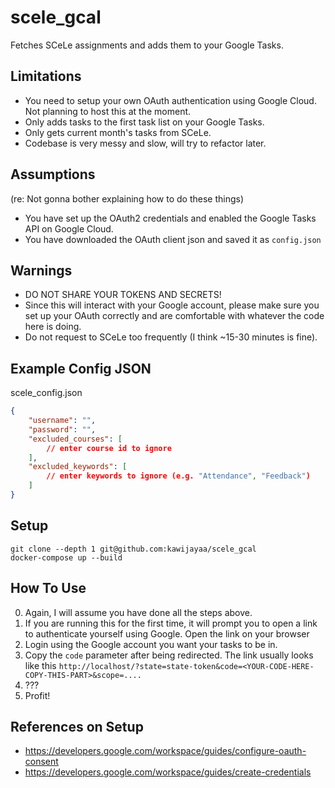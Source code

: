 # scele_gcal

Fetches SCeLe assignments and adds them to your Google Tasks.

## Limitations

- You need to setup your own OAuth authentication using Google Cloud. Not planning to host this at the moment.
- Only adds tasks to the first task list on your Google Tasks.
- Only gets current month's tasks from SCeLe.
- Codebase is very messy and slow, will try to refactor later.

## Assumptions 

(re: Not gonna bother explaining how to do these things)
- You have set up the OAuth2 credentials and enabled the Google Tasks API on Google Cloud.
- You have downloaded the OAuth client json and saved it as `config.json`

## Warnings

- DO NOT SHARE YOUR TOKENS AND SECRETS!
- Since this will interact with your Google account, please make sure you set up your OAuth correctly and are comfortable with whatever the code here is doing.
- Do not request to SCeLe too frequently (I think ~15-30 minutes is fine).

## Example Config JSON

scele_config.json

```json
{
    "username": "",
    "password": "",
    "excluded_courses": [
        // enter course id to ignore
    ],
    "excluded_keywords": [
        // enter keywords to ignore (e.g. "Attendance", "Feedback")
    ]
}
```

## Setup

```
git clone --depth 1 git@github.com:kawijayaa/scele_gcal
docker-compose up --build
```

## How To Use

0. Again, I will assume you have done all the steps above.
1. If you are running this for the first time, it will prompt you to open a link to authenticate yourself using Google. Open the link on your browser
2. Login using the Google account you want your tasks to be in.
3. Copy the `code` parameter after being redirected. The link usually looks like this `http://localhost/?state=state-token&code=<YOUR-CODE-HERE-COPY-THIS-PART>&scope=....`
4. ???
5. Profit!

## References on Setup

- https://developers.google.com/workspace/guides/configure-oauth-consent
- https://developers.google.com/workspace/guides/create-credentials
